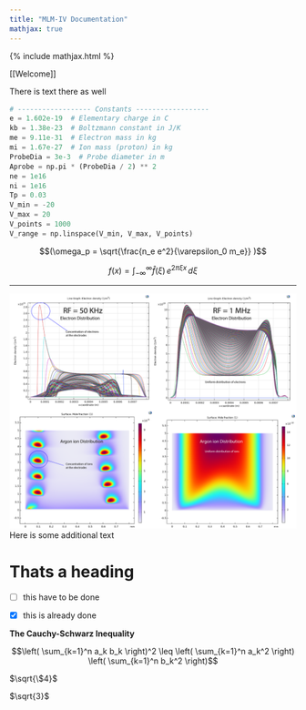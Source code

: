 ```yaml
---
title: "MLM-IV Documentation"
mathjax: true
---
```


{% include mathjax.html %}

[[Welcome]]

There is text there as well

``` python
# ------------------ Constants ------------------
e = 1.602e-19  # Elementary charge in C
kb = 1.38e-23  # Boltzmann constant in J/K
me = 9.11e-31  # Electron mass in kg
mi = 1.67e-27  # Ion mass (proton) in kg
ProbeDia = 3e-3  # Probe diameter in m
Aprobe = np.pi * (ProbeDia / 2) ** 2
ne = 1e16
ni = 1e16
Tp = 0.03
V_min = -20
V_max = 20
V_points = 1000
V_range = np.linspace(V_min, V_max, V_points)
```
$$(\omega_p = \sqrt{\frac{n_e e^2}{\varepsilon_0 m_e}} )$$

$$
f(x) = \int_{-\infty}^\infty \hat f(\xi)\,e^{2 \pi \xi x} \,d\xi
$$

---
![alt text](images/ArgonPlasma1.png)
Here is some additional text

# Thats a heading
- [ ] this have to be done
- [x] this is already done


**The Cauchy-Schwarz Inequality**

```math
\left( \sum_{k=1}^n a_k b_k \right)^2 \leq \left( \sum_{k=1}^n a_k^2 \right) \left( \sum_{k=1}^n b_k^2 \right)
```

$`\sqrt{\$4}`$

$`\sqrt{3}`$
